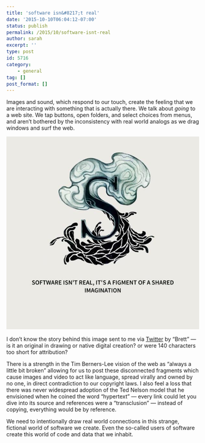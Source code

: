 ```yaml
---
title: 'software isn&#8217;t real'
date: '2015-10-10T06:04:12-07:00'
status: publish
permalink: /2015/10/software-isnt-real
author: sarah
excerpt: ''
type: post
id: 5716
category:
    - general
tag: []
post_format: []
---
```

Images and sound, which respond to our touch, create the feeling that we are interacting with something that is actually there. We talk about *going* to a web site. We tap buttons, open folders, and select choices from menus, and aren’t bothered by the inconsistency with real world analogs as we drag windows and surf the web.

[![software-is-not-real](../../../uploads/2015/10/software-is-not-real.jpg)](https://www.ultrasaurus.com/wp-content/uploads/2015/10/software-is-not-real.jpg)

I don’t know the story behind this image sent to me via [Twitter](https://twitter.com/brttb/status/646356467847688193) by “Brett” — is it an original in drawing or native digital creation? or were 140 characters too short for attribution?

There is a strength in the Tim Berners-Lee vision of the web as “always a little bit broken” allowing for us to post these disconnected fragments which cause images and video to act like language, spread virally and owned by no one, in direct contradiction to our copyright laws. I also feel a loss that there was never widespread adoption of the Ted Nelson model that he envisioned when he coined the word “hypertext” — every link could let you dive into its source and references were a “transclusion” — instead of copying, everything would be by reference.

We need to intentionally draw real world connections in this strange, fictional world of software we create. Even the so-called users of software create this world of code and data that we inhabit.